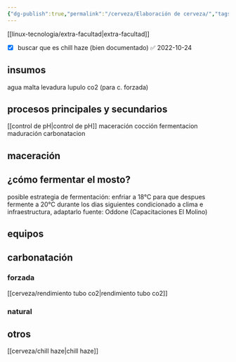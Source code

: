 ```yaml
---
{"dg-publish":true,"permalink":"/cerveza/Elaboración de cerveza/","tags":["personal"],"dgShowFileTree":true,"dgShowToc":true}
---
```


[[linux-tecnologia/extra-facultad\|extra-facultad]]
- [x] buscar que es chill haze (bien documentado) ✅ 2022-10-24
## insumos
agua
malta
levadura
lupulo
co2 (para c. forzada)

## procesos principales y secundarios
[[control de pH\|control de pH]]
maceración
cocción
fermentacion
maduración
carbonatacion

## maceración

## ¿cómo fermentar el mosto?
posible estrategia de fermentación:
enfriar a 18°C para que despues fermente a 20°C durante los dias siguientes
condicionado a clima e infraestructura, adaptarlo
fuente: Oddone (Capacitaciones El Molino)

## equipos

## carbonatación
### forzada
[[cerveza/rendimiento tubo co2\|rendimiento tubo co2]]
### natural


## otros
[[cerveza/chill haze\|chill haze]]